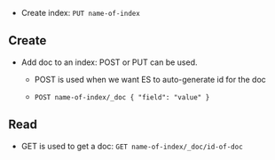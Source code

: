 - Create index: `PUT name-of-index`

## Create
- Add doc to an index: POST or PUT can be used.
  - POST is used when we want ES to auto-generate id for the doc
  
  - `POST name-of-index/_doc {
    "field": "value"
   }
  `
## Read

- GET is used to get a doc:  `GET name-of-index/_doc/id-of-doc`

